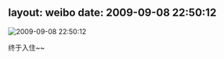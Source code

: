 layout: weibo
date: 2009-09-08 22:50:12
---
<meta name="referrer" content="no-referrer" />

<img src="/images/favicon.ico" style="float: left;"/>2009-09-08 22:50:12

终于入住~~

